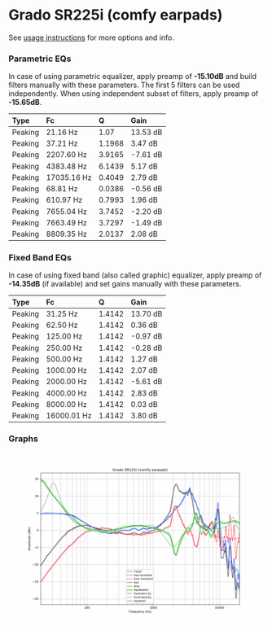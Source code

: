 # Grado SR225i (comfy earpads)
See [usage instructions](https://github.com/jaakkopasanen/AutoEq#usage) for more options and info.

### Parametric EQs
In case of using parametric equalizer, apply preamp of **-15.10dB** and build filters manually
with these parameters. The first 5 filters can be used independently.
When using independent subset of filters, apply preamp of **-15.65dB**.

| Type    | Fc          |      Q | Gain     |
|:--------|:------------|:-------|:---------|
| Peaking | 21.16 Hz    | 1.07   | 13.53 dB |
| Peaking | 37.21 Hz    | 1.1968 | 3.47 dB  |
| Peaking | 2207.60 Hz  | 3.9165 | -7.61 dB |
| Peaking | 4383.48 Hz  | 6.1439 | 5.17 dB  |
| Peaking | 17035.16 Hz | 0.4049 | 2.79 dB  |
| Peaking | 68.81 Hz    | 0.0386 | -0.56 dB |
| Peaking | 610.97 Hz   | 0.7993 | 1.96 dB  |
| Peaking | 7655.04 Hz  | 3.7452 | -2.20 dB |
| Peaking | 7663.49 Hz  | 3.7297 | -1.49 dB |
| Peaking | 8809.35 Hz  | 2.0137 | 2.08 dB  |

### Fixed Band EQs
In case of using fixed band (also called graphic) equalizer, apply preamp of **-14.35dB**
(if available) and set gains manually with these parameters.

| Type    | Fc          |      Q | Gain     |
|:--------|:------------|:-------|:---------|
| Peaking | 31.25 Hz    | 1.4142 | 13.70 dB |
| Peaking | 62.50 Hz    | 1.4142 | 0.36 dB  |
| Peaking | 125.00 Hz   | 1.4142 | -0.97 dB |
| Peaking | 250.00 Hz   | 1.4142 | -0.28 dB |
| Peaking | 500.00 Hz   | 1.4142 | 1.27 dB  |
| Peaking | 1000.00 Hz  | 1.4142 | 2.07 dB  |
| Peaking | 2000.00 Hz  | 1.4142 | -5.61 dB |
| Peaking | 4000.00 Hz  | 1.4142 | 2.83 dB  |
| Peaking | 8000.00 Hz  | 1.4142 | 0.03 dB  |
| Peaking | 16000.01 Hz | 1.4142 | 3.80 dB  |

### Graphs
![](./Grado%20SR225i%20(comfy%20earpads).png)